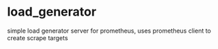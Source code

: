 # load_generator
simple load generator server for prometheus, uses prometheus client to create scrape targets
